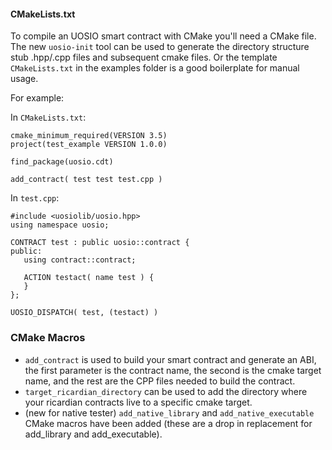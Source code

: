 #### CMakeLists.txt
To compile an UOSIO smart contract with CMake you'll need a CMake file. The new `uosio-init` tool can be used to generate the directory structure stub .hpp/.cpp files and subsequent cmake files. Or the template `CMakeLists.txt` in the examples folder is a good boilerplate for manual usage.

For example:

In `CMakeLists.txt`:
```
cmake_minimum_required(VERSION 3.5)
project(test_example VERSION 1.0.0)

find_package(uosio.cdt)

add_contract( test test test.cpp )
```


In `test.cpp`:

```
#include <uosiolib/uosio.hpp>
using namespace uosio;

CONTRACT test : public uosio::contract {
public:
   using contract::contract;

   ACTION testact( name test ) {
   }
};

UOSIO_DISPATCH( test, (testact) )
```

### CMake Macros
- `add_contract` is used to build your smart contract and generate an ABI, the first parameter is the contract name, the second is the cmake target name, and the rest are the CPP files needed to build the contract.
- `target_ricardian_directory` can be used to add the directory where your ricardian contracts live to a specific cmake target.
- (new for native tester) `add_native_library` and `add_native_executable` CMake macros have been added (these are a drop in replacement for add_library and add_executable).

